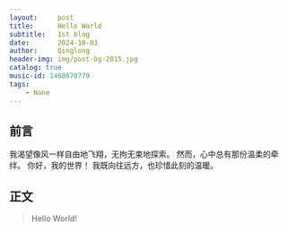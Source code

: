 ```yaml
---
layout:     post
title:      Hello World
subtitle:   1st blog
date:       2024-10-03
author:     Qinglong
header-img: img/post-bg-2015.jpg
catalog: true
music-id: 1468670779
tags:
    - None
---
```


## 前言

我渴望像风一样自由地飞翔，无拘无束地探索。
然而，心中总有那份温柔的牵绊。
你好，我的世界！
我既向往远方，也珍惜此刻的温暖。



## 正文
>Hello World!

